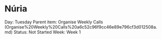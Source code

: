 # Núria

Day: Tuesday
Parent item: Organise Weekly Calls (Organise%20Weekly%20Calls%20a6c52c96f9cc46e89e796cf3d012508a.md)
Status: Not Started
Week: Week 1
